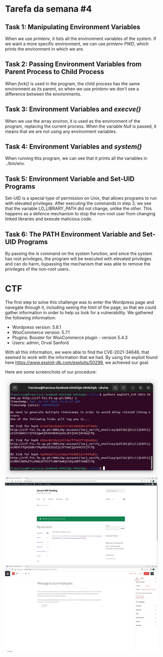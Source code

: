 # Tarefa da semana #4

## Task 1: Manipulating Environment Variables 

When we use *printenv*, it lists all the environment variables of the system. If we want a more specific environment, we can use *printenv PWD*, which prints the environment in which we are.

## Task 2: Passing Environment Variables from Parent Process to Child Process

When *fork()* is used in the program, the child process has the same environment as its parent, so when we use *printenv* we don't see a difference between the environments.

## Task 3: Environment Variables and *execve()* 

When we use the array *environ*, it is used as the environment of the program, replacing the current process. When the variable *Null* is passed, it means that we are not using any environment variables.

## Task 4: Environment Variables and *system()*

When running this program, we can see that it prints all the variables in ../bin/env.

## Task 5: Environment Variable and Set-UID Programs

Set-UID is a special type of permission on Unix, that allows programs to run with elevated privileges. After executing the commands in step 3, we see that the variable LD_LIBRARY_PATH did not change, unlike the other. This happens as a defence mechanism to stop the non-root user from changing linked libraries and exexute malicious code.

## Task 6: The PATH Environment Variable and Set-UID Programs

By passing the *ls* command on the system function, and since the system has root privileges, the program will be executed with elevated privileges and can do harm, bypassing the mechanism that was able to remove the privileges of the non-root users.


# CTF

The first step to solve this challenge was to enter the Wordpress page and navegate through it, including seeing the html of the page, so that we could gather information in order to help us look for a vulnerability. We gathered the following information:

- Wordpress version: 5.8.1
- WooCommerce version: 5.7.1
- Plugins: Booster for WooCommerce plugin - version 5.4.3
- Users: admin, Orval Sanford

With all this information, we were able to find the CVE-2021-34646, that seemed to work with the information that we had. By using the exploit found here https://www.exploit-db.com/exploits/50299, we achieved our goal. 

Here are some screenchots of our procedure:

![image-2.png](images/image-2.png)
![image-1.png](images/image-1.png)
![image.png](images/image.png)

